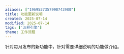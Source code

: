 ```yaml
---
aliases: ["1969537357990743980"]
title: 功能更新说明
created: 2025-07-14
modified: 2025-07-14
tags: ['流程引擎']
theme: 工作流程
---
```


针对每月发布的新功能中，针对需要详细说明的功能做介绍。